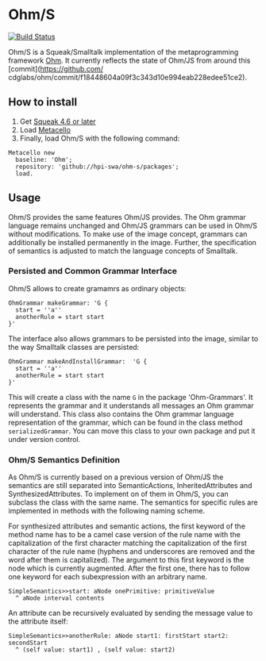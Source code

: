 # Ohm/S
[![Build Status](https://travis-ci.org/hpi-swa/Ohm-S.svg?branch=master)](https://travis-ci.org/hpi-swa/Ohm-S)

Ohm/S is a Squeak/Smalltalk implementation of the metaprogramming framework [Ohm](https://github.com/cdglabs/ohm). It currently reflects the state of Ohm/JS from around this [commit](https://github.com/
cdglabs/ohm/commit/f18448604a09f3c343d10e994eab228edee51ce2).

## How to install
1. Get [Squeak 4.6 or later](http://www.squeak.org)
2. Load [Metacello](https://github.com/dalehenrich/metacello-work)
3. Finally, load Ohm/S with the following command:

```Smalltalk
Metacello new
  baseline: 'Ohm';
  repository: 'github://hpi-swa/ohm-s/packages';
  load.
```

## Usage
Ohm/S provides the same features Ohm/JS provides. The Ohm grammar language remains unchanged and Ohm/JS grammars can be used in Ohm/S without modifications. To make use of the image concept, grammars can additionally be installed permanently in the image. Further, the specification of semantics is adjusted to match the language concepts of Smalltalk.

### Persisted and Common Grammar Interface
Ohm/S allows to create gramamrs as ordinary objects:

````Smalltalk
OhmGrammar makeGrammar: 'G { 
  start = ''a''
  anotherRule = start start
}'
````

The interface also allows grammars to be persisted into the image, similar to the way Smalltalk classes are persisted:

````Smalltalk
OhmGrammar makeAndInstallGrammar:  'G { 
  start = ''a''
  anotherRule = start start
}'
````

This will create a class with the name ````G```` in the package 'Ohm-Grammars'. It represents the grammar and it understands all messages an Ohm grammar will understand. This class also contains the Ohm grammar language representation of the grammar, which can be found in the class method ````serializedGrammar````. You can move this class to your own package and put it under version control.

### Ohm/S Semantics Definition
As Ohm/S is currently based on a previous version of Ohm/JS the semantics are still separated into SemanticActions, InheritedAttributes and SynthesizedAttributes. To implement on of them in Ohm/S, you can subclass the class with the same name. The semantics for specific rules are implemented in methods with the following naming scheme.

For synthesized attributes and semantic actions, the first keyword of the method name has to be a camel case version of the rule name with the capitalization of the first character matching the capitalization of the first character of the rule name (hyphens and underscores are removed and the word after them is capitalized). The argument to this first keyword is the node which is currently augmented. After the first one, there has to follow one keyword for each subexpression with an arbitrary name.

````Smalltalk
SimpleSemantics>>start: aNode onePrimitive: primitiveValue
  ^ aNode interval contents
````

An attribute can be recursively evaluated by sending the message value to the
attribute itself:

````Smalltalk
SimpleSemantics>>anotherRule: aNode start1: firstStart start2: secondStart
  ^ (self value: start1) , (self value: start2)
````
